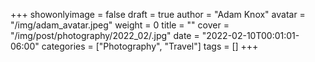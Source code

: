 +++
showonlyimage = false
draft = true
author = "Adam Knox"
avatar = "/img/adam_avatar.jpeg"
weight = 0
title = ""
cover = "/img/post/photography/2022_02/.jpg"
date = "2022-02-10T00:01:01-06:00"
categories = ["Photography", "Travel"]
tags = []
+++
<!--more-->
